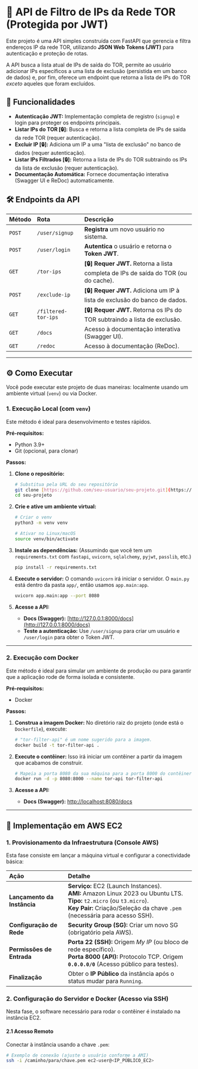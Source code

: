 # 🚀 API de Filtro de IPs da Rede TOR (Protegida por JWT)

Este projeto é uma API simples construída com FastAPI que gerencia e filtra endereços IP da rede TOR, utilizando **JSON Web Tokens (JWT)** para autenticação e proteção de rotas.

A API busca a lista atual de IPs de saída do TOR, permite ao usuário adicionar IPs específicos a uma lista de exclusão (persistida em um banco de dados) e, por fim, oferece um endpoint que retorna a lista de IPs do TOR *exceto* aqueles que foram excluídos.

## 🌟 Funcionalidades

* **Autenticação JWT:** Implementação completa de registro (`signup`) e login para proteger os endpoints principais.
* **Listar IPs do TOR [🔒]:** Busca e retorna a lista completa de IPs de saída da rede TOR (requer autenticação).
* **Excluir IP [🔒]:** Adiciona um IP a uma "lista de exclusão" no banco de dados (requer autenticação).
* **Listar IPs Filtrados [🔒]:** Retorna a lista de IPs do TOR subtraindo os IPs da lista de exclusão (requer autenticação).
* **Documentação Automática:** Fornece documentação interativa (Swagger UI e ReDoc) automaticamente.

## 🛠️ Endpoints da API

| Método | Rota | Descrição |
| :--- | :--- | :--- |
| `POST` | `/user/signup` | **Registra** um novo usuário no sistema. |
| `POST` | `/user/login` | **Autentica** o usuário e retorna o **Token JWT**. |
| `GET` | `/tor-ips` | **[🔒] Requer JWT.** Retorna a lista completa de IPs de saída do TOR (ou do cache). |
| `POST` | `/exclude-ip` | **[🔒] Requer JWT.** Adiciona um IP à lista de exclusão do banco de dados. |
| `GET` | `/filtered-tor-ips` | **[🔒] Requer JWT.** Retorna os IPs do TOR subtraindo a lista de exclusão. |
| `GET` | `/docs` | Acesso à documentação interativa (Swagger UI). |
| `GET` | `/redoc` | Acesso à documentação (ReDoc). |

---

## ⚙️ Como Executar

Você pode executar este projeto de duas maneiras: localmente usando um ambiente virtual (`venv`) ou via Docker.

### 1. Execução Local (com `venv`)

Este método é ideal para desenvolvimento e testes rápidos.

**Pré-requisitos:**
* Python 3.9+
* Git (opcional, para clonar)

**Passos:**

1.  **Clone o repositório:**
    ```bash
    # Substitua pela URL do seu repositório
    git clone [https://github.com/seu-usuario/seu-projeto.git](https://github.com/seu-usuario/seu-projeto.git)
    cd seu-projeto
    ```

2.  **Crie e ative um ambiente virtual:**
    ```bash
    # Criar o venv
    python3 -m venv venv

    # Ativar no Linux/macOS
    source venv/bin/activate
    ```

3.  **Instale as dependências:**
    (Assumindo que você tem um `requirements.txt` com `fastapi`, `uvicorn`, `sqlalchemy`, `pyjwt`, `passlib`, etc.)
    ```bash
    pip install -r requirements.txt
    ```

4.  **Execute o servidor:**
    O comando `uvicorn` irá iniciar o servidor. O `main.py` está dentro da pasta `app/`, então usamos `app.main:app`.
    ```bash
    uvicorn app.main:app --port 8080
    ```

5.  **Acesse a API:**
    * **Docs (Swagger):** [http://127.0.0.1:8000/docs](http://127.0.0.1:8000/docs)
    * **Teste a autenticação:** Use `/user/signup` para criar um usuário e `/user/login` para obter o Token JWT.

---

### 2. Execução com Docker

Este método é ideal para simular um ambiente de produção ou para garantir que a aplicação rode de forma isolada e consistente.

**Pré-requisitos:**
* Docker

**Passos:**

1.  **Construa a imagem Docker:**
    No diretório raiz do projeto (onde está o `Dockerfile`), execute:
    ```bash
    # "tor-filter-api" é um nome sugerido para a imagem.
    docker build -t tor-filter-api .
    ```

2.  **Execute o contêiner:**
    Isso irá iniciar um contêiner a partir da imagem que acabamos de construir.
    ```bash
    # Mapeia a porta 8080 da sua máquina para a porta 8000 do contêiner (porta padrão do Gunicorn/Uvicorn)
    docker run -d -p 8080:8000 --name tor-api tor-filter-api
    ```

3.  **Acesse a API:**
    * **Docs (Swagger):** [http://localhost:8080/docs](http://localhost:8080/docs)

---

## 📄 Implementação em AWS EC2

### 1. Provisionamento da Infraestrutura (Console AWS)

Esta fase consiste em lançar a máquina virtual e configurar a conectividade básica:

| Ação | Detalhe |
| :--- | :--- |
| **Lançamento da Instância** | **Serviço:** EC2 (Launch Instances).<br>**AMI:** Amazon Linux 2023 ou Ubuntu LTS.<br>**Tipo:** `t2.micro` (ou `t3.micro`).<br>**Key Pair:** Criação/Seleção da chave `.pem` (necessária para acesso SSH). |
| **Configuração de Rede** | **Security Group (SG):** Criar um novo SG (obrigatório pela AWS). |
| **Permissões de Entrada** | **Porta 22 (SSH):** Origem *My IP* (ou bloco de rede específico).<br>**Porta 8000 (API):** Protocolo TCP. Origem **`0.0.0.0/0`** (Acesso público para testes). |
| **Finalização** | Obter o **IP Público** da instância após o status mudar para `Running`. |

### 2. Configuração do Servidor e Docker (Acesso via SSH)

Nesta fase, o software necessário para rodar o contêiner é instalado na instância EC2.

#### 2.1 Acesso Remoto

Conectar à instância usando a chave `.pem`:

```bash
# Exemplo de conexão (ajuste o usuário conforme a AMI)
ssh -i /caminho/para/chave.pem ec2-user@<IP_PÚBLICO_EC2>